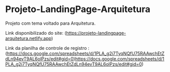 # Projeto-LandingPage-Arquitetura
Projeto com tema voltado para Arquitetura. 

Link disponibilizado do site: (https://projeto-landingpage-arquitetura.netlify.app)

Link da planilha de controle de registro : (https://docs.google.com/spreadsheets/d/1PLA_g2i7TyqNQfU75RAAwchEtZdLn94evT9AL6olPzs/edit#gid=0)https://docs.google.com/spreadsheets/d/1PLA_g2i7TyqNQfU75RAAwchEtZdLn94evT9AL6olPzs/edit#gid=0)
